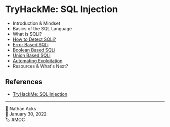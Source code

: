 # TryHackMe: SQL Injection

* Introduction & Mindset
* Basics of the SQL Language
* What is SQLi?
* [How to Detect SQLi?](../log/2022-01-30-tryhackme-web-fundamentals-and-supplements.md)
* [Error Based SQLi](../log/2022-01-30-tryhackme-web-fundamentals-and-supplements.md)
* [Boolean Based SQLi](../log/2022-01-30-tryhackme-web-fundamentals-and-supplements.md)
* [Union Based SQLi](../log/2022-01-30-tryhackme-web-fundamentals-and-supplements.md)
* [Automating Exploitation](../log/2022-01-30-tryhackme-web-fundamentals-and-supplements.md)
* Resources & What's Next?

## References

* [TryHackMe: SQL Injection](https://tryhackme.com/room/sqlibasics)

- - - -

👤 Nathan Acks  
📅 January 30, 2022  
🏷️ #MOC
